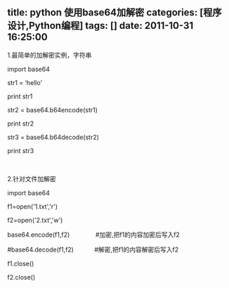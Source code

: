 title: python 使用base64加解密
categories: [程序设计,Python编程]
tags: []
date: 2011-10-31 16:25:00
---
<p>1.最简单的加解密实例，字符串</p><p>import&nbsp;base64&nbsp; </p><p>str1&nbsp;= ‘hello'</p><p>print str1</p><p>str2&nbsp;=&nbsp;base64.b64encode(str1) <br /></p><p>print str2<br /></p><p>str3&nbsp;=&nbsp;base64.b64decode(str2) <br /></p><p>print str3</p><p><br /></p><p>2.针对文件加解密</p><p>import base64</p><p>f1=open('1.txt','r')</p><p>f2=open('2.txt','w')<br /></p><p>base64.encode(f1,f2)&nbsp;&nbsp;&nbsp;&nbsp;&nbsp;&nbsp;&nbsp;&nbsp;&nbsp;&nbsp;&nbsp;&nbsp;&nbsp;&nbsp; #加密,把f1的内容加密后写入f2</p><p>#base64.decode(f1,f2)&nbsp;&nbsp;&nbsp;&nbsp;&nbsp;&nbsp;&nbsp;&nbsp;&nbsp;&nbsp;&nbsp; #解密,把f1的内容解密后写入f2</p><p>f1.close()</p><p>f2.close()</p><p><br /></p>